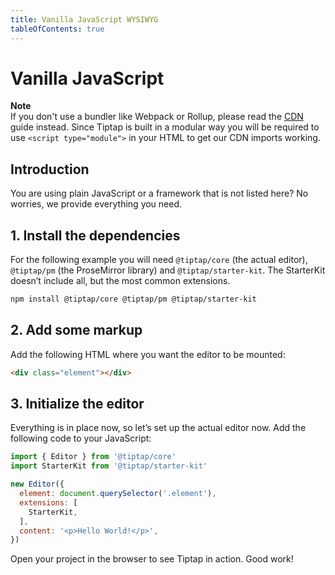 ```yaml
---
title: Vanilla JavaScript WYSIWYG
tableOfContents: true
---
```


# Vanilla JavaScript

**Note**<br />
If you don't use a bundler like Webpack or Rollup, please read the [CDN](/installation/cdn) guide instead. Since Tiptap is built in a modular way you will be required to use `<script type="module">` in your HTML to get our CDN imports working.

## Introduction
You are using plain JavaScript or a framework that is not listed here? No worries, we provide everything you need.

## 1. Install the dependencies
For the following example you will need `@tiptap/core` (the actual editor), `@tiptap/pm` (the ProseMirror library) and `@tiptap/starter-kit`. The StarterKit doesn’t include all, but the most common extensions.

```bash
npm install @tiptap/core @tiptap/pm @tiptap/starter-kit
```

## 2. Add some markup
Add the following HTML where you want the editor to be mounted:

```html
<div class="element"></div>
```

## 3. Initialize the editor
Everything is in place now, so let’s set up the actual editor now. Add the following code to your JavaScript:

```js
import { Editor } from '@tiptap/core'
import StarterKit from '@tiptap/starter-kit'

new Editor({
  element: document.querySelector('.element'),
  extensions: [
    StarterKit,
  ],
  content: '<p>Hello World!</p>',
})
```

Open your project in the browser to see Tiptap in action. Good work!
